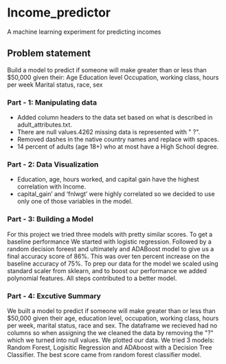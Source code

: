 # Income_predictor
A machine learning experiment for predicting incomes
## Problem statement
Build a model to predict if someone will make greater than or less than $50,000 given their:
Age
Education level
Occupation, working class, hours per week
Marital status, race, sex

### Part - 1: Manipulating data
* Added column headers to the data set based on what is described in adult_attributes.txt.
* There are null values.4262 missing data is represented with " ?".
* Removed dashes in the native country names and replace with spaces.
* 14 percent of adults (age 18+) who at most have a High School degree.

### Part - 2: Data Visualization
* Education, age, hours worked, and capital gain have the highest correlation with Income.
* capital_gain’ and ‘fnlwgt’ were highly correlated so we decided to use only one of those variables in the model.


### Part - 3: Building a Model
For this project we tried three models with pretty similar scores. To get a baseline performance We started with logistic regression. Followed by a random decision foreest and ultimately and ADABoost model to give us a final accuracy score of 86%. This was over ten percent increase on the baseline accuracy of 75%. To prep our data for the model we scaled using standard scaler from sklearn, and to boost our performance we added polynomial features. All steps contributed to a better model.

### Part - 4: Excutive Summary
We built a model to predict if someone will make greater than or less than $50,000 given their age, education level, occupation, working class, hours per week, marital status, race and sex. The dataframe we recieved had no columns so when assigning the  we cleaned the data by removing the "?" which we turned into null values. We plotted our data. We tried 3 models: Random Forest, Logisitic Regression and ADAboost with a Decision Tree Classifier. The best score came from random forest classifier model.
